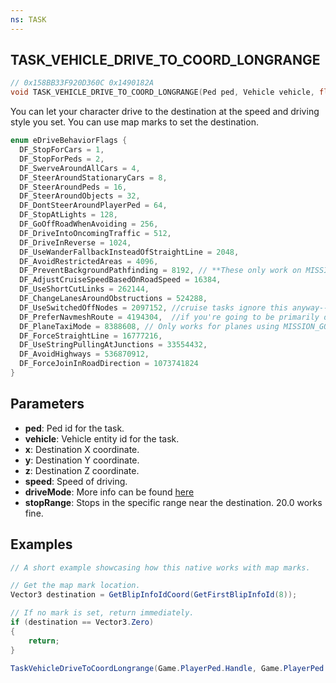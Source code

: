```yaml
---
ns: TASK
---
```

## TASK_VEHICLE_DRIVE_TO_COORD_LONGRANGE

```c
// 0x158BB33F920D360C 0x1490182A
void TASK_VEHICLE_DRIVE_TO_COORD_LONGRANGE(Ped ped, Vehicle vehicle, float x, float y, float z, float speed, int driveMode, float stopRange);
```

You can let your character drive to the destination at the speed and driving style you set. You can use map marks to set the destination.

```c
enum eDriveBehaviorFlags {
  DF_StopForCars = 1,
  DF_StopForPeds = 2,
  DF_SwerveAroundAllCars = 4,
  DF_SteerAroundStationaryCars = 8,
  DF_SteerAroundPeds = 16,
  DF_SteerAroundObjects = 32,
  DF_DontSteerAroundPlayerPed = 64,
  DF_StopAtLights = 128,
  DF_GoOffRoadWhenAvoiding = 256,
  DF_DriveIntoOncomingTraffic = 512,
  DF_DriveInReverse = 1024,
  DF_UseWanderFallbackInsteadOfStraightLine = 2048,
  DF_AvoidRestrictedAreas = 4096,
  DF_PreventBackgroundPathfinding = 8192, // **These only work on MISSION_CRUISE**
  DF_AdjustCruiseSpeedBasedOnRoadSpeed = 16384,
  DF_UseShortCutLinks = 262144,
  DF_ChangeLanesAroundObstructions = 524288,
  DF_UseSwitchedOffNodes = 2097152,	//cruise tasks ignore this anyway--only used for goto's
  DF_PreferNavmeshRoute = 4194304,	//if you're going to be primarily driving off road
  DF_PlaneTaxiMode = 8388608, // Only works for planes using MISSION_GOTO, will cause them to drive along the ground instead of fly
  DF_ForceStraightLine = 16777216,
  DF_UseStringPullingAtJunctions = 33554432,
  DF_AvoidHighways = 536870912,
  DF_ForceJoinInRoadDirection = 1073741824
}
```

## Parameters
* **ped**: Ped id for the task.
* **vehicle**: Vehicle entity id for the task. 
* **x**: Destination X coordinate.
* **y**: Destination Y coordinate.
* **z**: Destination Z coordinate.
* **speed**: Speed of driving.
* **driveMode**: More info can be found [here](https://vespura.com/fivem/drivingstyle/)
* **stopRange**: Stops in the specific range near the destination. 20.0 works fine.

## Examples
```cs
// A short example showcasing how this native works with map marks.

// Get the map mark location.
Vector3 destination = GetBlipInfoIdCoord(GetFirstBlipInfoId(8));

// If no mark is set, return immediately.
if (destination == Vector3.Zero)
{
    return;
}

TaskVehicleDriveToCoordLongrange(Game.PlayerPed.Handle, Game.PlayerPed.CurrentVehicle.Handle, destination.X, destination.Y, destination.Z, 60f, 447, 20f);
```
